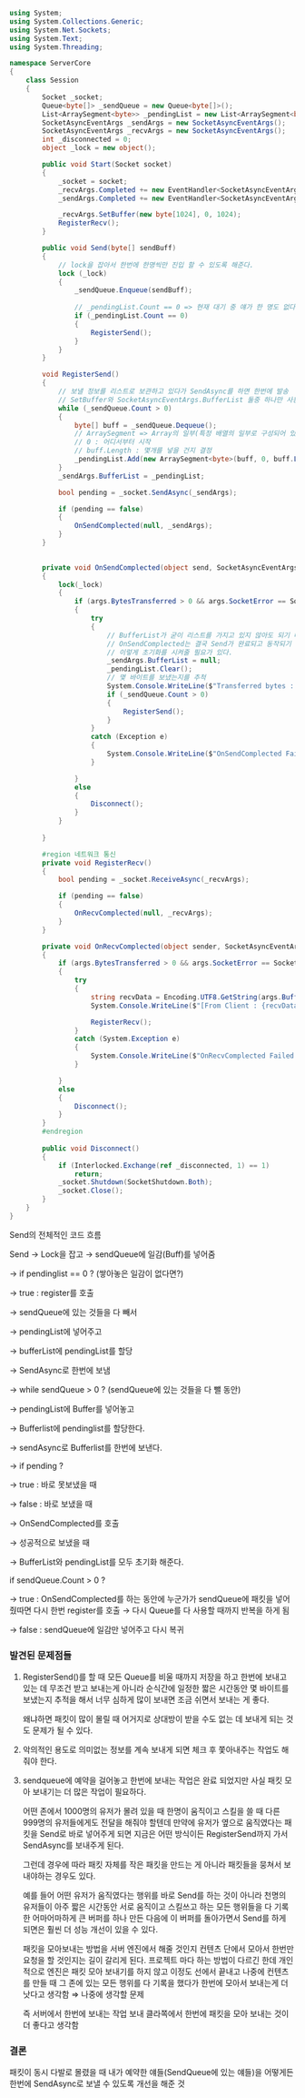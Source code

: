 ```csharp
using System;
using System.Collections.Generic;
using System.Net.Sockets;
using System.Text;
using System.Threading;

namespace ServerCore
{
    class Session
    {
        Socket _socket;
        Queue<byte[]> _sendQueue = new Queue<byte[]>();
        List<ArraySegment<byte>> _pendingList = new List<ArraySegment<byte>>();
        SocketAsyncEventArgs _sendArgs = new SocketAsyncEventArgs();
        SocketAsyncEventArgs _recvArgs = new SocketAsyncEventArgs();
        int _disconnected = 0;
        object _lock = new object();

        public void Start(Socket socket)
        {
            _socket = socket;
            _recvArgs.Completed += new EventHandler<SocketAsyncEventArgs>(OnRecvComplected);
            _sendArgs.Completed += new EventHandler<SocketAsyncEventArgs>(OnSendComplected);

            _recvArgs.SetBuffer(new byte[1024], 0, 1024);
            RegisterRecv();
        }

        public void Send(byte[] sendBuff)
        {  
            // lock을 잡아서 한번에 한명씩만 진입 할 수 있도록 해준다.
            lock (_lock)
            {
                _sendQueue.Enqueue(sendBuff);
                    
                // _pendingList.Count == 0 => 현재 대기 중 얘가 한 명도 없다는 의미
                if (_pendingList.Count == 0)
                {
                    RegisterSend();
                }
            }
        }

        void RegisterSend()
        { 
            // 보낼 정보를 리스트로 보관하고 있다가 SendAsync를 하면 한번에 발송
            // SetBuffer와 SocketAsyncEventArgs.BufferList 둘중 하나만 사용해야 한다.
            while (_sendQueue.Count > 0)
            {
                byte[] buff = _sendQueue.Dequeue();
                // ArraySegment => Array의 일부(특정 배열의 일부로 구성되어 있음)
                // 0 : 어디서부터 시작
                // buff.Length : 몇개를 넣을 건지 결정
                _pendingList.Add(new ArraySegment<byte>(buff, 0, buff.Length));
            }
            _sendArgs.BufferList = _pendingList;

            bool pending = _socket.SendAsync(_sendArgs);

            if (pending == false)
            {
                OnSendComplected(null, _sendArgs);
            }
        }
        

        private void OnSendComplected(object send, SocketAsyncEventArgs args)
        {
            lock(_lock)
            {
                if (args.BytesTransferred > 0 && args.SocketError == SocketError.Success)
                {
                    try
                    {
                        // BufferList가 굳이 리스트를 가지고 있지 않아도 되기 때문에
                        // OnSendComplected는 결국 Send가 완료되고 동작되기 때문에 
                        // 이렇게 초기화를 시켜줄 필요가 있다.
                        _sendArgs.BufferList = null;
                        _pendingList.Clear();
                        // 몇 바이트를 보냈는지를 추척
                        System.Console.WriteLine($"Transferred bytes : {_sendArgs.BytesTransferred}");
                        if (_sendQueue.Count > 0)
                        {
                            RegisterSend();
                        }
                    }
                    catch (Exception e)
                    {
                        System.Console.WriteLine($"OnSendComplected Failed {e}");
                    }

                }
                else
                {
                    Disconnect();
                }   
            }
            
        }

        #region 네트워크 통신
        private void RegisterRecv()
        {
            bool pending = _socket.ReceiveAsync(_recvArgs);

            if (pending == false)
            {
                OnRecvComplected(null, _recvArgs);
            }
        }

        private void OnRecvComplected(object sender, SocketAsyncEventArgs args)
        {
            if (args.BytesTransferred > 0 && args.SocketError == SocketError.Success)
            {
                try
                {
                    string recvData = Encoding.UTF8.GetString(args.Buffer, args.Offset, args.BytesTransferred);
                    System.Console.WriteLine($"[From Client : {recvData}");

                    RegisterRecv();
                }
                catch (System.Exception e)
                {
                    System.Console.WriteLine($"OnRecvComplected Failed {e}");
                }

            }
            else
            {
                Disconnect();
            }
        }
        #endregion
        
        public void Disconnect()
        {
            if (Interlocked.Exchange(ref _disconnected, 1) == 1)
                return;
            _socket.Shutdown(SocketShutdown.Both);
            _socket.Close();
        }
    }
}
```

Send의 전체적인 코드 흐름

Send → Lock을 잡고 → sendQueue에 일감(Buff)를 넣어줌

→ if pendinglist == 0 ? (쌓아놓은 일감이 없다면?)

→ true : register를 호출 

→ sendQueue에 있는 것들을 다 빼서  

→ pendingList에 넣어주고 

→ bufferList에 pendingList를 할당

→ SendAsync로 한번에 보냄

→ while sendQueue > 0 ? (sendQueue에 있는 것들을 다 뺄 동안)

→ pendingList에 Buffer를 넣어놓고 

→ Bufferlist에 pendinglist를 할당한다.

→ sendAsync로 Bufferlist를 한번에 보낸다.

→ if pending ?

→ true : 바로 못보냈을 때

→ false : 바로 보냈을 때

→ OnSendComplected를 호출

→ 성공적으로 보냈을 때

→  BufferList와 pendingList를 모두 초기화 해준다.

if sendQueue.Count > 0 ? 

→ true : OnSendComplected를 하는 동안에 누군가가 sendQueue에 패킷을 넣어줬따면 다시 한번 register를 호출 → 다시 Queue를 다 사용할 때까지 반복을 하게 됨

→ false : sendQueue에 일감만 넣어주고 다시 복귀

### 발견된 문제점들

1. RegisterSend()를 할 때 모든 Queue를 비울 때까지 저장을 하고 한번에 보내고 있는 데 무조건 받고 보내는게 아니라 순식간에 일정한 짧은 시간동안 몇 바이트를 보냈는지 추적을 해서 너무 심하게 많이 보내면 조금 쉬면서 보내는 게 좋다.

    왜냐하면 패킷이 많이 몰릴 때 어거지로 상대방이 받을 수도 없는 데 보내게 되는 것도 문제가 될 수 있다.

2. 악의적인 용도로 의미없는 정보를 계속 보내게 되면 체크 후 쫓아내주는 작업도 해줘야 한다.
3. sendqueue에 예약을 걸어놓고 한번에 보내는 작업은 완료 되었지만 사실 패킷 모아 보내기는 더 많은 작업이 필요하다.

    어떤 존에서 1000명의 유저가 몰려 있을 때 한명이 움직이고 스킬을 쓸 때 다른 999명의 유저들에게도 전달을 해줘야 할텐데 만약에 유저가 옆으로 움직였다는 패킷을 Send로 바로 넣어주게 되면 지금은 어떤 방식이든 RegisterSend까지 가서 SendAsync를 보내주게 된다.

    그런데 경우에 따라 패킷 자체를 작은 패킷을 만드는 게 아니라 패킷들을 뭉쳐서 보내야하는 경우도 있다.

    예를 들어 어떤 유저가 움직였다는 행위를 바로 Send를 하는 것이 아니라 천명의 유저들이 아주 짧은 시간동안 서로 움직이고 스킬쓰고 하는 모든 행위들을 다 기록한 어마어마하게 큰 버퍼를 하나 만든 다음에 이 버퍼를 돌아가면서 Send를 하게 되면은 훨씬 더 성능 개선이 있을 수 있다.

    패킷을 모아보내는 방법을 서버 엔진에서 해줄 것인지 컨텐츠 단에서 모아서 한번만 요청을 할 것인지는 길이 갈리게 된다. 프로젝트 마다 하는 방법이 다르긴 한데 개인적으로 엔진은 패킷 모아 보내기를 하지 않고 이정도 선에서 끝내고 나중에 컨텐츠를 만들 때 그 존에 있는 모든 행위를 다 기록을 했다가 한번에 모아서 보내는게 더 낫다고 생각함 ⇒ 나중에 생각할 문제 

    즉 서버에서 한번에 보내는 작업 보내 클라쪽에서 한번에 패킷을 모아 보내는 것이 더 좋다고 생각함

### 결론

패킷이 동시 다발로 몰렸을 때  내가 예약한 얘들(SendQueue에 있는 얘들)을 어떻게든 한번에 SendAsync로 보낼 수 있도록 개선을 해준 것
